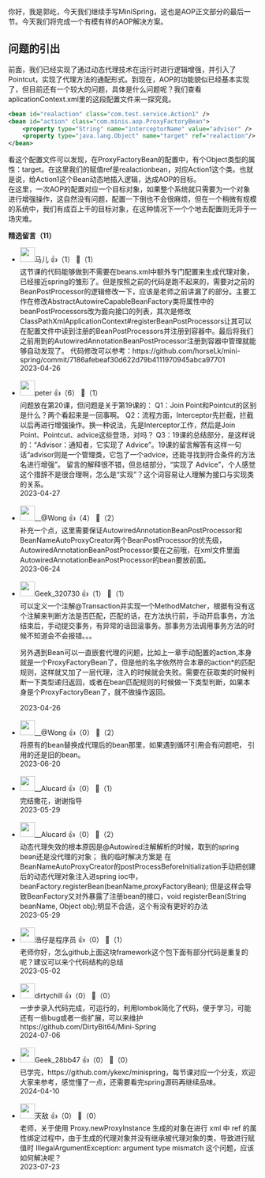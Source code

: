你好，我是郭屹，今天我们继续手写MiniSpring，这也是AOP正文部分的最后一节。今天我们将完成一个有模有样的AOP解决方案。

## 问题的引出

前面，我们已经实现了通过动态代理技术在运行时进行逻辑增强，并引入了Pointcut，实现了代理方法的通配形式。到现在，AOP的功能貌似已经基本实现了，但目前还有一个较大的问题，具体是什么问题呢？我们查看aplicationContext.xml里的这段配置文件来一探究竟。

```xml
<bean id="realaction" class="com.test.service.Action1" />
<bean id="action" class="com.minis.aop.ProxyFactoryBean">
    <property type="String" name="interceptorName" value="advisor" />
    <property type="java.lang.Object" name="target" ref="realaction"/>	
</bean>
```

看这个配置文件可以发现，在ProxyFactoryBean的配置中，有个Object类型的属性：target。在这里我们的赋值ref是realactionbean，对应Action1这个类。也就是说，给Action1这个Bean动态地插入逻辑，达成AOP的目标。  
在这里，一次AOP的配置对应一个目标对象，如果整个系统就只需要为一个对象进行增强操作，这自然没有问题，配置一下倒也不会很麻烦，但在一个稍微有规模的系统中，我们有成百上千的目标对象，在这种情况下一个个地去配置则无异于一场灾难。
<div><strong>精选留言（11）</strong></div><ul>
<li><img src="" width="30px"><span>马儿</span> 👍（1） 💬（1）<div>这节课的代码能够做到不需要在beans.xml中额外专门配置来生成代理对象，已经接近spring的雏形了。但是按照之前的代码是跑不起来的，需要对之前的BeanPostProcessor的逻辑修改一下，应该是老师之前讲漏了的部分。主要工作在修改AbstractAutowireCapableBeanFactory类将属性中的beanPostProcessors改为面向接口的列表，其次是修改ClassPathXmlApplicationContext#registerBeanPostProcessors让其可以在配置文件中读到注册的BeanPostProcessors并注册到容器中。最后将我们之前用到的AutowiredAnnotationBeanPostProcessor注册到容器中管理就能够自动发现了。
代码修改可以参考：https:&#47;&#47;github.com&#47;horseLk&#47;mini-spring&#47;commit&#47;7186afebeaf30d622d79b4111970945abca97701</div>2023-04-26</li><br/><li><img src="https://static001.geekbang.org/account/avatar/00/10/25/87/f3a69d1b.jpg" width="30px"><span>peter</span> 👍（6） 💬（1）<div>问题放在第20课，但问题是关于第19课的：
Q1：Join Point和Pointcut的区别是什么？两个看起来是一回事啊。
Q2：流程方面，Interceptor先拦截，拦截以后再进行增强操作。换一种说法，先是Interceptor工作，然后是Join Point、Pointcut、advice这些登场，对吗？
Q3：19课的总结部分，是这样说的：“Advisor：通知者，它实现了 Advice”。19课的留言解答有这样一句话“advisor则是一个管理类，它包了一个advice，还能寻找到符合条件的方法名进行增强”。 留言的解释很不错，但总结部分，“实现了 Advice”，个人感觉这个措辞不是很合理啊，怎么是“实现”？这个词容易让人理解为接口与实现类的关系。</div>2023-04-27</li><br/><li><img src="https://static001.geekbang.org/account/avatar/00/15/b5/a4/67d6e3cb.jpg" width="30px"><span>__@Wong</span> 👍（4） 💬（2）<div>补充一个点，这里需要保证AutowiredAnnotationBeanPostProcessor和BeanNameAutoProxyCreator两个BeanPostProcessor的优先级，AutowiredAnnotationBeanPostProcessor要在之前哦，在xml文件里面AutowiredAnnotationBeanPostProcessor的bean要放前面。</div>2023-06-24</li><br/><li><img src="https://thirdwx.qlogo.cn/mmopen/vi_32/XWv3mvIFORNgRk9wF8QLb9aXfh1Uz1hADtUmlFwQJVxIzhBf8HWc4QqU7iaTzj8wB5p5QJLRAvlQNrOqXtrg1Og/132" width="30px"><span>Geek_320730</span> 👍（1） 💬（1）<div>可以定义一个注解@Transaction并实现一个MethodMatcher，根据有没有这个注解来判断方法是否匹配，匹配的话，在方法执行前，手动开启事务，方法结束后，手动提交事务，有异常的话回滚事务。那事务方法调用事务方法的时候不知道会不会报错。。。

另外遇到Bean可以一直嵌套代理的问题，比如上一章手动配置的action,本身就是一个ProxyFactoryBean了，但是他的名字依然符合本章的action*的匹配规则，这样就又加了一层代理，注入的时候就会失败。需要在获取类的时候判断一下类型递归返回，或者在bean匹配规则的时候做一下类型判断，如果本身是个ProxyFactoryBean了，就不做操作返回。</div>2023-04-26</li><br/><li><img src="https://static001.geekbang.org/account/avatar/00/15/b5/a4/67d6e3cb.jpg" width="30px"><span>__@Wong</span> 👍（0） 💬（2）<div>将原有的bean替换成代理后的bean那里，如果遇到循环引用会有问题吧， 引用的还是旧的bean。</div>2023-06-20</li><br/><li><img src="https://static001.geekbang.org/account/avatar/00/28/0e/dd/4d468ad7.jpg" width="30px"><span>__Alucard</span> 👍（0） 💬（1）<div>完结撒花，谢谢指导</div>2023-05-29</li><br/><li><img src="https://static001.geekbang.org/account/avatar/00/28/0e/dd/4d468ad7.jpg" width="30px"><span>__Alucard</span> 👍（0） 💬（2）<div>动态代理失效的根本原因是@Autowired注解解析的时候，取到的spring bean还是没代理的对象； 我的临时解决方案是 在BeanNameAutoProxyCreator的postProcessBeforeInitialization手动把创建后的动态代理对象注入进spring ioc中， beanFactory.registerBean(beanName,proxyFactoryBean);  但是这样会导致BeanFactory又对外暴露了注册bean的接口，void registerBean(String beanName, Object obj);明显不合适，这个有没有更好的办法</div>2023-05-29</li><br/><li><img src="https://static001.geekbang.org/account/avatar/00/10/da/d9/f051962f.jpg" width="30px"><span>浩仔是程序员</span> 👍（0） 💬（1）<div>老师你好，怎么github上面这块framework这个包下面有部分代码是重复的呢？建议可以来个代码结构的总结</div>2023-05-02</li><br/><li><img src="https://static001.geekbang.org/account/avatar/00/3a/ff/d2/c1f5334d.jpg" width="30px"><span>dirtychill</span> 👍（0） 💬（0）<div>一步步录入代码完成，可运行的，利用lombok简化了代码，便于学习，可能还有一些bug或者一些扩展，可以来维护https:&#47;&#47;github.com&#47;DirtyBit64&#47;Mini-Spring</div>2024-07-06</li><br/><li><img src="https://thirdwx.qlogo.cn/mmopen/vi_32/BBaAkryVSFImaoWL5QcRbSpB8IfUbUZGfzGH4xUz0qicJGU1vREvcFedgWAXJlYX9ibkzG3BlnJEQDzejZ5ibLCGA/132" width="30px"><span>Geek_28bb47</span> 👍（0） 💬（0）<div>已学完，https:&#47;&#47;github.com&#47;ykexc&#47;minispring，每节课对应一个分支，欢迎大家来参考，感觉懂了一点，还需要看完spring源码再继续品味。</div>2024-04-10</li><br/><li><img src="https://static001.geekbang.org/account/avatar/00/10/2c/68/c299bc71.jpg" width="30px"><span>天敌</span> 👍（0） 💬（0）<div>老师，关于使用 Proxy.newProxyInstance 生成的对象在进行 xml 中 ref 的属性绑定过程中，由于生成的代理对象并没有继承被代理对象的类，导致进行赋值时
IllegalArgumentException: argument type mismatch
这个问题，应该如何解决呢？</div>2023-07-23</li><br/>
</ul>